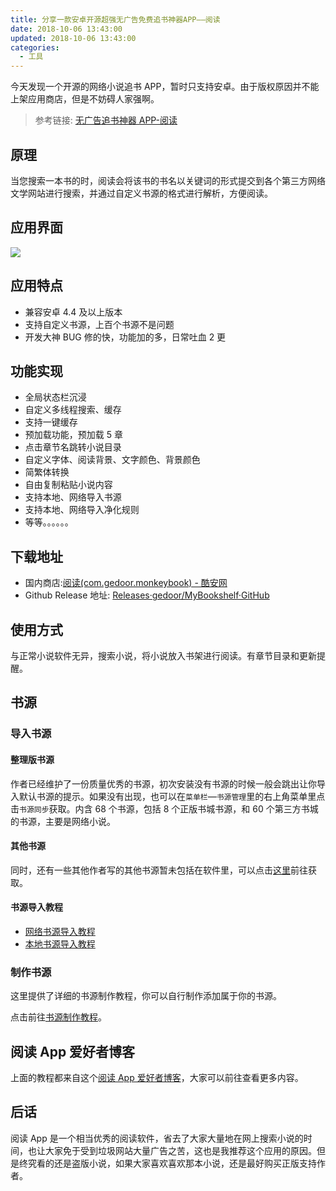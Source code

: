 ```yaml
---
title: 分享一款安卓开源超强无广告免费追书神器APP——阅读
date: 2018-10-06 13:43:00
updated: 2018-10-06 13:43:00
categories:
  - 工具
---
```


今天发现一个开源的网络小说追书 APP，暂时只支持安卓。由于版权原因并不能上架应用商店，但是不妨碍人家强啊。

<!--more-->

> 参考链接: [无广告追书神器 APP-阅读](https://www.hostfans.cn/2162.html)

## 原理

当您搜索一本书的时，阅读会将该书的书名以关键词的形式提交到各个第三方网络文学网站进行搜索，并通过自定义书源的格式进行解析，方便阅读。

## 应用界面

![](https://img.iszy.xyz/20190318220006.png?x-oss-process=style/big)

## 应用特点

- 兼容安卓 4.4 及以上版本
- 支持自定义书源，上百个书源不是问题
- 开发大神 BUG 修的快，功能加的多，日常吐血 2 更

## 功能实现

- 全局状态栏沉浸
- 自定义多线程搜索、缓存
- 支持一键缓存
- 预加载功能，预加载 5 章
- 点击章节名跳转小说目录
- 自定义字体、阅读背景、文字颜色、背景颜色
- 简繁体转换
- 自由复制粘贴小说内容
- 支持本地、网络导入书源
- 支持本地、网络导入净化规则
- 等等。。。。。。

## 下载地址

- 国内商店:[阅读(com.gedoor.monkeybook) - 酷安网](https://www.coolapk.com/apk/com.gedoor.monkeybook)
- Github Release 地址: [Releases·gedoor/MyBookshelf·GitHub](https://github.com/gedoor/MyBookshelf/releases)

## 使用方式

与正常小说软件无异，搜索小说，将小说放入书架进行阅读。有章节目录和更新提醒。

## 书源

### 导入书源

#### 整理版书源

作者已经维护了一份质量优秀的书源，初次安装没有书源的时候一般会跳出让你导入默认书源的提示。如果没有出现，也可以在`菜单栏`—`书源管理`里的右上角菜单里点击`书源同步`获取。内含 68 个书源，包括 8 个正版书城书源，和 60 个第三方书城的书源，主要是网络小说。

#### 其他书源

同时，还有一些其他作者写的其他书源暂未包括在软件里，可以点击[这里](https://www.hostfans.cn/booksource)前往获取。

#### 书源导入教程

- [网络书源导入教程](https://www.hostfans.cn/2201.html)
- [本地书源导入教程](https://www.hostfans.cn/2171.html)

### 制作书源

这里提供了详细的书源制作教程，你可以自行制作添加属于你的书源。

点击前往[书源制作教程](https://www.hostfans.cn/make-course)。

## 阅读 App 爱好者博客

上面的教程都来自这个[阅读 App 爱好者博客](https://www.hostfans.cn/)，大家可以前往查看更多内容。

## 后话

阅读 App 是一个相当优秀的阅读软件，省去了大家大量地在网上搜索小说的时间，也让大家免于受到垃圾网站大量广告之苦，这也是我推荐这个应用的原因。但是终究看的还是盗版小说，如果大家喜欢喜欢那本小说，还是最好购买正版支持作者。
